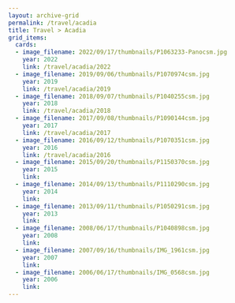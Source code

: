 ```yaml
---
layout: archive-grid
permalink: /travel/acadia
title: Travel > Acadia
grid_items:
  cards:
  - image_filename: 2022/09/17/thumbnails/P1063233-Panocsm.jpg
    year: 2022
    link: /travel/acadia/2022  
  - image_filename: 2019/09/06/thumbnails/P1070974csm.jpg
    year: 2019
    link: /travel/acadia/2019
  - image_filename: 2018/09/07/thumbnails/P1040255csm.jpg
    year: 2018
    link: /travel/acadia/2018
  - image_filename: 2017/09/08/thumbnails/P1090144csm.jpg
    year: 2017
    link: /travel/acadia/2017
  - image_filename: 2016/09/12/thumbnails/P1070351csm.jpg
    year: 2016
    link: /travel/acadia/2016
  - image_filename: 2015/09/20/thumbnails/P1150370csm.jpg
    year: 2015
    link:
  - image_filename: 2014/09/13/thumbnails/P1110290csm.jpg
    year: 2014 
    link:
  - image_filename: 2013/09/11/thumbnails/P1050291csm.jpg
    year: 2013
    link:
  - image_filename: 2008/06/17/thumbnails/P1040898csm.jpg
    year: 2008
    link:
  - image_filename: 2007/09/16/thumbnails/IMG_1961csm.jpg
    year: 2007
    link:
  - image_filename: 2006/06/17/thumbnails/IMG_0568csm.jpg
    year: 2006    
    link:
---
```

